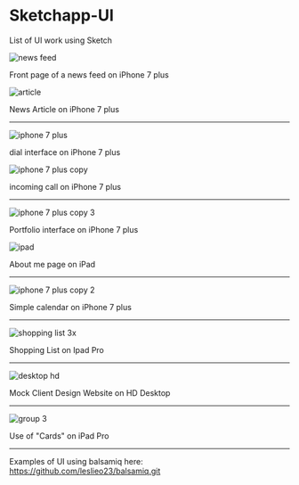 # Sketchapp-UI
List of UI work using Sketch



![news feed](https://user-images.githubusercontent.com/14809215/31132830-ced97264-a82b-11e7-97f6-c2db818db896.png)

Front page of a news feed on iPhone 7 plus


![article](https://user-images.githubusercontent.com/14809215/31152445-18040eac-a86a-11e7-89c6-beaa22385457.png)


News Article on iPhone 7 plus

________________________________________________________


![iphone 7 plus](https://user-images.githubusercontent.com/14809215/31152153-d65e14a8-a868-11e7-812c-9fea4906a0a0.png)

dial interface on iPhone 7 plus


![iphone 7 plus copy](https://user-images.githubusercontent.com/14809215/31152160-dd5adfac-a868-11e7-9302-f1555e12d9cf.png)

incoming call on iPhone 7 plus

____________________________________________________________

![iphone 7 plus copy 3](https://user-images.githubusercontent.com/14809215/31152252-4645afe2-a869-11e7-87d7-c441c83a3c9e.png)

Portfolio interface on iPhone 7 plus


![ipad](https://user-images.githubusercontent.com/14809215/31152255-486be728-a869-11e7-8f99-9b3040781c0c.png)

About me page on iPad

__________________________________________________________________

![iphone 7 plus copy 2](https://user-images.githubusercontent.com/14809215/31152573-c8eec266-a86a-11e7-98fc-82b04bd0b572.png)

Simple calendar on iPhone 7 plus
____________________________________________________________________
![shopping list 3x](https://user-images.githubusercontent.com/14809215/31176149-d2a40350-a8df-11e7-8718-119e4f858013.png)

Shopping List on Ipad Pro
_______________________________________________________________________
![desktop hd](https://user-images.githubusercontent.com/14809215/31204811-a1c22486-a93b-11e7-98f6-86c2024d387c.png)

Mock Client Design Website on HD Desktop
_______________________________________________________________________

![group 3](https://user-images.githubusercontent.com/14809215/31252209-7365891c-a9ee-11e7-9ee3-0aecbca37bd6.png)

Use of "Cards" on iPad Pro
_______________________________________________________________________
Examples of UI using balsamiq here: https://github.com/leslieo23/balsamiq.git

